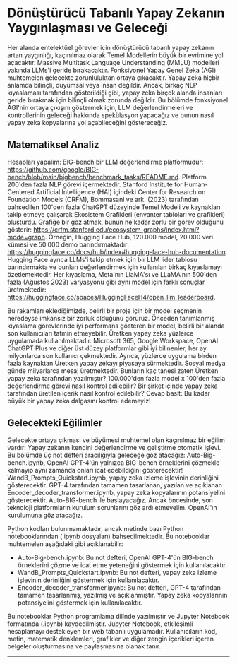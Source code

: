 # Dönüştürücü Tabanlı Yapay Zekanın Yaygınlaşması ve Geleceği

Her alanda entelektüel görevler için dönüştürücü tabanlı yapay zekanın artan yaygınlığı, kaçınılmaz olarak Temel Modellerin büyük bir evrimine yol açacaktır. Massive Multitask Language Understanding (MMLU) modelleri yakında LLMs'i geride bırakacaktır. Fonksiyonel Yapay Genel Zeka (AGI) muhtemelen gelecekte zorunluluktan ortaya çıkacaktır. Yapay zeka hiçbir anlamda bilinçli, duyumsal veya insan değildir. Ancak, birkaç NLP kıyaslaması tarafından gösterildiği gibi, yapay zeka birçok alanda insanları geride bırakmak için bilinçli olmak zorunda değildir. Bu bölümde fonksiyonel AGI'nin ortaya çıkışını göstermek için, LLM değerlendirmeleri ve kontrollerinin geleceği hakkında spekülasyon yapacağız ve bunun nasıl yapay zeka kopyalarına yol açabileceğini göstereceğiz.

## Matematiksel Analiz

Hesapları yapalım: BIG-bench bir LLM değerlendirme platformudur: https://github.com/google/BIG-bench/blob/main/bigbench/benchmark_tasks/README.md. Platform 200'den fazla NLP görevi içermektedir. Stanford Institute for Human-Centered Artificial Intelligence (HAI) içindeki Center for Research on Foundation Models (CRFM), Bommasani ve ark. (2023) tarafından bahsedilen 100'den fazla ChatGPT düzeyinde Temel Modeli ve kaynakları takip etmeye çalışarak Ekosistem Grafikleri (envanter tabloları ve grafikleri) oluşturdu. Grafiğe bir göz atmak, bunun ne kadar zorlu bir görev olduğunu gösterir: https://crfm.stanford.edu/ecosystem-graphs/index.html?mode=graph. Örneğin, Hugging Face Hub, 120.000 model, 20.000 veri kümesi ve 50.000 demo barındırmaktadır: https://huggingface.co/docs/hub/index#hugging-face-hub-documentation. Hugging Face ayrıca LLMs'i takip etmek için bir LLM lider tablosu barındırmakta ve bunları değerlendirmek için kullanılan birkaç kıyaslamayı özetlemektedir. Her kıyaslama, Meta'nın LlaMA'sı ve LLaMA'nın 500'den fazla (Ağustos 2023) varyasyonu gibi aynı model için farklı sonuçlar üretmektedir: https://huggingface.co/spaces/HuggingFaceH4/open_llm_leaderboard.

Bu rakamları eklediğimizde, belirli bir proje için bir model seçmenin neredeyse imkansız bir zorluk olduğunu görürüz. Önceden tanımlanmış kıyaslama görevlerinde iyi performans gösteren bir model, belirli bir alanda son kullanıcıları tatmin etmeyebilir. Üretken yapay zeka yüzlerce uygulamada kullanılmaktadır. Microsoft 365, Google Workspace, OpenAI ChatGPT Plus ve diğer üst düzey platformlar gibi iyi bilinenler, her ay milyonlarca son kullanıcı çekmektedir. Ayrıca, yüzlerce uygulama birden fazla kaynaktan Üretken yapay zekayı piyasaya sürmektedir. Sosyal medya günde milyarlarca mesaj üretmektedir. Bunların kaç tanesi zaten Üretken yapay zeka tarafından yazılmıştır? 100.000'den fazla model x 100'den fazla değerlendirme görevi nasıl kontrol edilebilir? Bir şirket içinde yapay zeka tarafından üretilen içerik nasıl kontrol edilebilir? Cevap basit: Bu kadar büyük bir yapay zeka dalgasını kontrol edemeyiz!

## Gelecekteki Eğilimler

Gelecekte ortaya çıkması ve büyümesi muhtemel olan kaçınılmaz bir eğilim vardır: Yapay zekanın kendini değerlendirme ve geliştirme otomatik işlevi. Bu bölümde üç not defteri aracılığıyla geleceğe göz atacağız: Auto-Big-bench.ipynb, OpenAI GPT-4'ün yalnızca BIG-bench örneklerini çözmekle kalmayıp aynı zamanda onları icat edebildiğini gösterecektir! WandB_Prompts_Quickstart.ipynb, yapay zeka izleme işlevinin derinliğini gösterecektir. GPT-4 tarafından tamamen tasarlanan, yazılan ve açıklanan Encoder_decoder_transformer.ipynb, yapay zeka kopyalarının potansiyelini gösterecektir. Auto-BIG-bench ile başlayacağız. Ancak öncesinde, son teknoloji platformların kurulum sorunlarını göz ardı etmeyelim. OpenAI'ın kurulumuna göz atacağız.

Python kodları bulunmamaktadır, ancak metinde bazı Python notebooklarından (.ipynb dosyaları) bahsedilmektedir. Bu notebooklar muhtemelen aşağıdaki gibi açıklanabilir:

*   Auto-Big-bench.ipynb: Bu not defteri, OpenAI GPT-4'ün BIG-bench örneklerini çözme ve icat etme yeteneğini göstermek için kullanılacaktır.
*   WandB_Prompts_Quickstart.ipynb: Bu not defteri, yapay zeka izleme işlevinin derinliğini göstermek için kullanılacaktır.
*   Encoder_decoder_transformer.ipynb: Bu not defteri, GPT-4 tarafından tamamen tasarlanmış, yazılmış ve açıklanmıştır. Yapay zeka kopyalarının potansiyelini göstermek için kullanılacaktır.

Bu notebooklar Python programlama dilinde yazılmıştır ve Jupyter Notebook formatında (.ipynb) kaydedilmiştir. Jupyter Notebook, etkileşimli hesaplamayı destekleyen bir web tabanlı uygulamadır. Kullanıcıların kod, metin, matematik denklemleri, grafikler ve diğer zengin içerikleri içeren belgeler oluşturmasına ve paylaşmasına olanak tanır.

---

